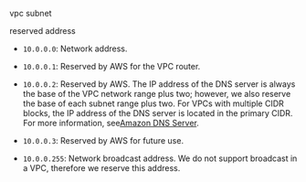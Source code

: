 vpc subnet 

reserved address

* `10.0.0.0`: Network address.

* `10.0.0.1`: Reserved by AWS for the VPC router.

* `10.0.0.2`: Reserved by AWS. The IP address of the DNS server is always the base of the VPC network range plus two; however, we also reserve the base of each subnet range plus two. For VPCs with multiple CIDR blocks, the IP address of the DNS server is located in the primary CIDR. For more information, see[Amazon DNS Server](https://docs.aws.amazon.com/AmazonVPC/latest/UserGuide/VPC_DHCP_Options.html#AmazonDNS).

* `10.0.0.3`: Reserved by AWS for future use.

* `10.0.0.255`: Network broadcast address. We do not support broadcast in a VPC, therefore we reserve this address.




